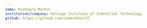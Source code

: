 ```yaml
---
name: Kushagra Mathur
institution/company: Kalinga Institute of Industrial Technology
github: https://github.com/CoderGhost37
---
```

